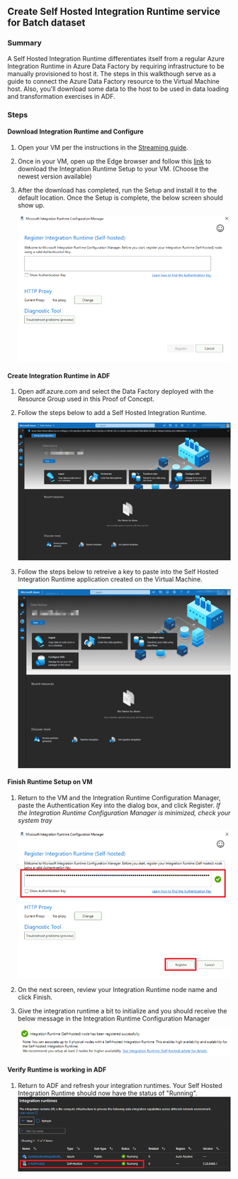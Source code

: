 ## Create Self Hosted Integration Runtime service for Batch dataset
### Summary
A Self Hosted Integration Runtime differentiates itself from a regular Azure Integration Runtime in Azure Data Factory by requiring infrastructure to be manually provisioned to host it. The steps in this walkthough serve as a guide to connect the Azure Data Factory resource to the Virtual Machine host. Also, you'll download some data to the host to be used in data loading and transformation exercises in ADF.
    
###  Steps
#### Download Integration Runtime and Configure 
1) Open your VM per the instructions in the [Streaming guide](./streamingSetUp.md). 
2) Once in your VM, open up the Edge browser and follow this [link](https://www.microsoft.com/en-us/download/details.aspx?id=39717) to download the Integration Runtime Setup to your VM. (Choose the newest version available)
3) After the download has completed, run the Setup and install it to the default location. Once the Setup is complete, the below screen should show up.

      ![](./images/shirSetup01.png)

#### Create Integration Runtime in ADF
1) Open adf.azure.com and select the Data Factory deployed with the Resource Group used in this Proof of Concept.
2) Follow the steps below to add a Self Hosted Integration Runtime.
   
    ![](../adf/images/adfshir.gif)

3) Follow the steps below to retreive a key to paste into the Self Hosted Integration Runtime application created on the Virtual Machine.

      ![](../adf/images/getShirKey.gif)


#### Finish Runtime Setup on VM
1) Return to the VM and the Integration Runtime Configuration Manager, paste the Authentication Key into the dialog box, and click Register. *If the Integration Runtime Configuration Manager is minimized, check your system tray*

      ![](./images/shirSetup04.png)

2) On the next screen, review your Integration Runtime node name and click Finish.
3) Give the integration runtime a bit to initialize and you should receive the below message in the Integration Runtime Configuration Manager

      ![](./images/shirSetup05.png)

#### Verify Runtime is working in ADF
1) Return to ADF and refresh your integration runtimes. Your Self Hosted Integration Runtime should now have the status of "Running".
      ![](../adf/images/checkSHIR.png)